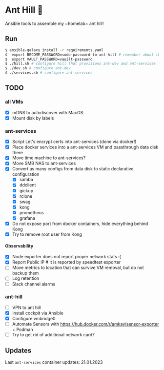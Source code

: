 # Ant Hill 🐜

Ansible tools to assemble my ~homelab~ ant hill!

## Run

```bash
$ ansible-galaxy install -r requirements.yaml
$  export BECOME_PASSWORD=sudo-password-to-ant-hill # remember about the space to not write this to history!
$  export VAULT_PASSWORD=vauilt-password
$ ./hill.sh # configure hill that provisions ant-dev and ant-services
$ ./dev.sh # configure ant-dev
$ ./services.sh # configure ant-services
```

## TODO

### all VMs

- [X] mDNS to autodiscover with MacOS
- [X] Mount disk by labels

### ant-services

- [X] Script Let's encrypt certs into ant-services (done via docker!)
- [X] Place docker services into a ant-services VM and passthrough data disk there
- [X] Move time machine to ant-services?
- [X] Move SMB NAS to ant-services
- [X] Convert as many configs from data disk to static declarative configuration
    - [X] samba
    - [X] ddclient
    - [X] gickup
    - [X] rclone
    - [X] swag
    - [X] kong
    - [X] prometheus
    - [X] grafana
- [X] Do not expose port from docker containers, hide everything behind Kong
- [X] Try to remove root user from Kong

#### Observability

- [X] Node exporter does not report proper network stats :(
- [X] Report Public IP # it is reported by speedtest exporter
- [ ] Move metrics to location that can survive VM removal, but do not backup them
- [ ] Log retention
- [ ] Slack channel alarms

### ant-hill

- [ ] VPN to ant hill
- [X] Install cockpit via Ansible
- [X] Configure vmbridge0
- [ ] Automate Sensors with https://hub.docker.com/r/amkay/sensor-exporter + Podman
- [ ] Try to get rid of additional network card?

## Updates

Last `ant-services` container updates: 21.01.2023